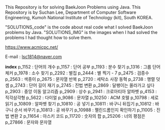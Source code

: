 This Repository is for solving BaekJoon Problems using Java.
This Repository is by Suchan Lee,
Department of Computer Software Engineering,
Kumoh National Institute of Technology (kit), South KOREA.

"SOLUTIONS_code" is the code about real code what I solved BaekJoon problems by Java.
"SOLUTIONS_IMG" is the images when I had solved the problems I had thought how to solve them.

https://www.acmicpc.net/

E-mail : lsc1814@naver.com

**index**
p_1152 : 단어의 개수
p_1157 : 단어 공부
p_1193 : 분수 찾기
p_1316 : 그룹 단어 체커
p_1978 : 소수 찾기
p_2292 : 벌집
p_2444 : 별 찍기 - 7
p_2475 : 검증수
p_2563 : 색종이
p_2675 : 문자열 반복
p_2720 : 세탁소 사장 동혁
p_2738 : 행렬 덧셈
p_2743 : 단어 길이 재기
p_2745 : 진법 변환
p_2869 : 달팽이는 올라가고 싶다
p_2903 : 중앙 이동 알고리즘
p_2909 : 상수
p_2941 : 크로아티아 알파벳
p_4153 : 직각삼각형
p_5622 : 다이얼
p_9086 : 문자열
p_10250 : ACM 호텔
p_10798 : 세로읽기
p_10809 : 알파벳 찾기
p_10810 : 공 넣기
p_10811 : 바구니 뒤집기
p_10812 : 바구니 순서 바꾸기
p_10813 : 공 바꾸기
p_10988 : 팰린드롬인지 확인하기
p_11005 : 진법 변환 2
p_11654 : 아스키 코드
p_11720 : 숫자의 합
p_25206 : 너의 평점은
p_27866 : 문자와 문자열
